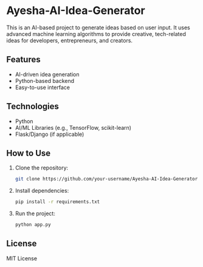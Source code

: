 # Ayesha-AI-Idea-Generator

This is an AI-based project to generate ideas based on user input. It uses advanced machine learning algorithms to provide creative, tech-related ideas for developers, entrepreneurs, and creators.

## Features
- AI-driven idea generation
- Python-based backend
- Easy-to-use interface

## Technologies
- Python
- AI/ML Libraries (e.g., TensorFlow, scikit-learn)
- Flask/Django (if applicable)

## How to Use
1. Clone the repository:
   ```bash
   git clone https://github.com/your-username/Ayesha-AI-Idea-Generator.git
   ```
2. Install dependencies:
   ```bash
   pip install -r requirements.txt
   ```
3. Run the project:
   ```bash
   python app.py
   ```

## License
MIT License
